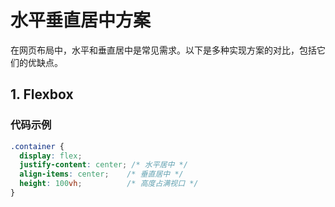 # 水平垂直居中方案

在网页布局中，水平和垂直居中是常见需求。以下是多种实现方案的对比，包括它们的优缺点。

## 1. Flexbox

### 代码示例
```css
.container {
  display: flex;
  justify-content: center; /* 水平居中 */
  align-items: center;    /* 垂直居中 */
  height: 100vh;          /* 高度占满视口 */
}
```